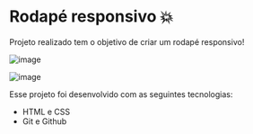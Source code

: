 # Rodapé responsivo 💥

Projeto realizado tem o objetivo de criar um rodapé responsivo! 

![image](https://user-images.githubusercontent.com/117484983/226449086-ce282984-22f4-4966-869d-7231ded95fac.png)

![image](https://user-images.githubusercontent.com/117484983/226449182-374a9e76-bd60-46ab-bf52-7e692b6fdead.png)

Esse projeto foi desenvolvido com as seguintes tecnologias:

* HTML e CSS
* Git e Github

